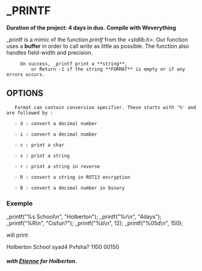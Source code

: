 # _PRINTF

**Duration of the project: 4 days in duo.**
**Compile with Weverything**

_printf is a mimic of the function *printf* from the *<stdlib.h>*.
Our function uses a **buffer** in order to call *write* as little as possible.
The function also handles field-width and precision.

	     On success, _printf print a **string**,
       	     or Return -1 if the string **FORMAT** is empty or if any errors occurs.

## OPTIONS
       Format can contain conversion specifier. These starts with '%' and are followed by :

       - d : convert a decimal number

       - i : convert a decimal number

       - c : print a char

       - s : print a string

       - r : print a string in reverse

       - R : convert a string in ROT13 encryption

       - B : convert a decimal number in binary

### Exemple

_printf("%s School\n", "Holberton");
_printf("%r\n", "4days");
_printf("%R\n", "Cisfun?");
_printf("%b\n", 12);
_printf("%05d\n", 150);

will print

Holberton School
syad4
Pvfsha?
1100
00150

#### *with [Etienne](https://github.com/EtienneBrJ "GitHub") for Holberton.*
